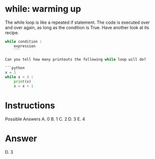 # while: warming up
The while loop is like a repeated if statement. The code is executed over and over again, as long as the condition is True. Have another look at its recipe.

```python
while condition :
    expression
    ```

Can you tell how many printouts the following while loop will do?

```python
x = 1
while x < 4 :
    print(x)
    x = x + 1
```

# Instructions

Possible Answers
A. 0
B. 1
C. 2
D. 3
E. 4

# Answer
D. 3
